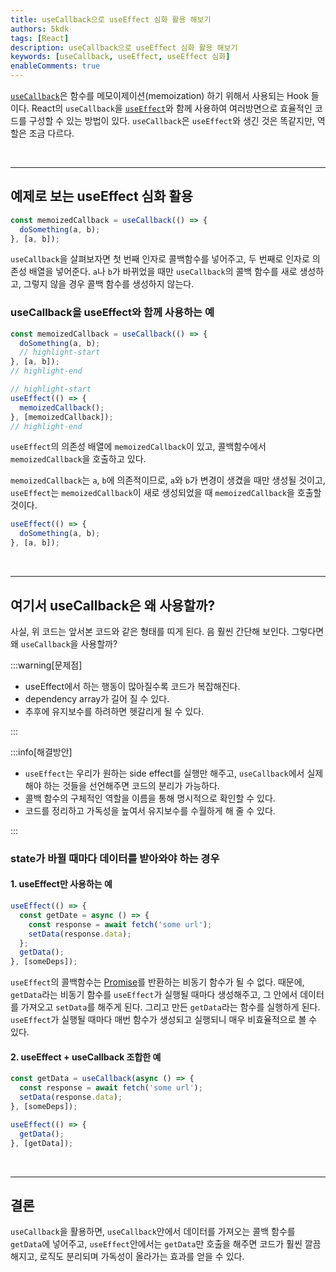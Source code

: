 ```yaml
---
title: useCallback으로 useEffect 심화 활용 해보기
authors: 5kdk
tags: [React]
description: useCallback으로 useEffect 심화 활용 해보기
keywords: [useCallback, useEffect, useEffect 심화]
enableComments: true
---
```


[`useCallback`](https://react.dev/reference/react/useCallback)은 함수를 메모이제이션(memoization) 하기 위해서 사용되는 Hook 들이다. React의 `useCallback`을 [`useEffect`](https://react.dev/reference/react/useEffect)와 함께 사용하여 여러방면으로 효율적인 코드를 구성할 수 있는 방법이 있다. `useCallback`은 `useEffect`와 생긴 것은 똑같지만, 역할은 조금 다르다.

<!--truncate-->

<br />

---

## 예제로 보는 useEffect 심화 활용

```jsx
const memoizedCallback = useCallback(() => {
  doSomething(a, b);
}, [a, b]);
```

`useCallback`을 살펴보자면 첫 번째 인자로 콜백함수를 넣어주고, 두 번째로 인자로 의존성 배열을 넣어준다. `a`나 `b`가 바뀌었을 때만 `useCallback`의 콜백 함수를 새로 생성하고, 그렇지 않을 경우 콜백 함수를 생성하지 않는다.

### useCallback을 useEffect와 함께 사용하는 예

```jsx
const memoizedCallback = useCallback(() => {
  doSomething(a, b);
  // highlight-start
}, [a, b]);
// highlight-end

// highlight-start
useEffect(() => {
  memoizedCallback();
}, [memoizedCallback]);
// highlight-end
```

`useEffect`의 의존성 배열에 `memoizedCallback`이 있고, 콜백함수에서 `memoizedCallback`을 호출하고 있다.

`memoizedCallback`는 `a`, `b`에 의존적이므로, `a`와 `b`가 변경이 생겼을 때만 생성될 것이고, `useEffect`는 `memoizedCallback`이 새로 생성되었을 때 `memoizedCallback`을 호출할 것이다.

```jsx
useEffect(() => {
  doSomething(a, b);
}, [a, b]);
```

<br />

---

## 여기서 useCallback은 왜 사용할까?

사실, 위 코드는 앞서본 코드와 같은 형태를 띠게 된다. 음 훨씬 간단해 보인다. 그렇다면 왜 `useCallback`을 사용할까?

:::warning[문제점]

- useEffect에서 하는 행동이 많아질수록 코드가 복잡해진다.
- dependency array가 길어 질 수 있다.
- 추후에 유지보수를 하려하면 헷갈리게 될 수 있다.

:::

:::info[해결방안]

- `useEffect`는 우리가 원하는 side effect를 실행만 해주고, `useCallback`에서 실제 해야 하는 것들을 선언해주면 코드의 분리가 가능하다.
- 콜백 함수의 구체적인 역할을 이름을 통해 명시적으로 확인할 수 있다.
- 코드를 정리하고 가독성을 높여서 유지보수를 수월하게 해 줄 수 있다.

:::

### state가 바뀔 때마다 데이터를 받아와야 하는 경우

#### 1. useEffect만 사용하는 예

```jsx
useEffect(() => {
  const getDate = async () => {
    const response = await fetch('some url');
    setData(response.data);
  };
  getData();
}, [someDeps]);
```

`useEffect`의 콜백함수는 [Promise](https://developer.mozilla.org/ko/docs/Web/JavaScript/Reference/Global_Objects/Promise)를 반환하는 비동기 함수가 될 수 없다. 때문에, `getData`라는 비동기 함수를 `useEffect`가 실행될 때마다 생성해주고, 그 안에서 데이터를 가져오고 `setData`를 해주게 된다. 그리고 만든 `getData`라는 함수를 실행하게 된다. `useEffect`가 실행될 때마다 매번 함수가 생성되고 실행되니 매우 비효율적으로 볼 수 있다.

#### 2. useEffect + useCallback 조합한 예

```jsx
const getData = useCallback(async () => {
  const response = await fetch('some url');
  setData(response.data);
}, [someDeps]);

useEffect(() => {
  getData();
}, [getData]);
```

<br />

---

## 결론

`useCallback`을 활용하면, `useCallback`안에서 데이터를 가져오는 콜백 함수를 `getData`에 넣어주고, `useEffect`안에서는 `getData`만 호출을 해주면 코드가 훨씬 깔끔해지고, 로직도 분리되며 가독성이 올라가는 효과를 얻을 수 있다.

